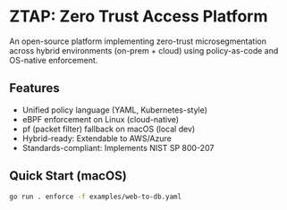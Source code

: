 # ZTAP: Zero Trust Access Platform

An open-source platform implementing zero-trust microsegmentation across hybrid environments (on-prem + cloud) using policy-as-code and OS-native enforcement.

## Features

- Unified policy language (YAML, Kubernetes-style)
- eBPF enforcement on Linux (cloud-native)
- pf (packet filter) fallback on macOS (local dev)
- Hybrid-ready: Extendable to AWS/Azure
- Standards-compliant: Implements NIST SP 800-207

## Quick Start (macOS)

```bash
go run . enforce -f examples/web-to-db.yaml
```
